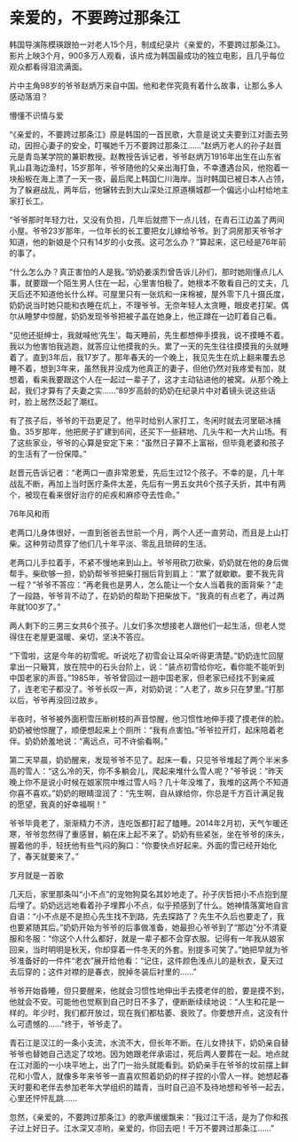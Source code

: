 # 亲爱的，不要跨过那条江

韩国导演陈模瑛跟拍一对老人15个月，制成纪录片《亲爱的，不要跨过那条江》。影片上映3个月，900多万人观看，该片成为韩国最成功的独立电影，且几乎每位观众都看得泪流满面。 

片中主角98岁的爷爷赵炳万来自中国。他和老伴究竟有着什么故事，让那么多人感动落泪？ 

懵懂不识情与爱 

“《亲爱的，不要跨过那条江》原是韩国的一首民歌，大意是说丈夫要到江对面去劳动，因担心妻子的安全，叮嘱她千万不要跨过那条江……”赵炳万老人的孙子赵晋元是青岛某学院的兼职教授。赵教授告诉记者，爷爷赵炳万1916年出生在山东省乳山县海边渔村，15岁那年，爷爷随他的父亲出海打鱼，不幸遭遇台风，他抱着一块船板在海上漂了一天一夜，最后爬上韩国仁川海岸。当时韩国已被日本人占领，为了躲避战乱，两年后，他辗转去到大山深处江原道横城郡一个偏远小山村给地主家打长工。 

“爷爷那时年轻力壮，又没有负担，几年后就攒下一点儿钱，在青石江边盖了两间小屋。爷爷23岁那年，一位年长的长工要把女儿嫁给爷爷。到了洞房那天爷爷才知道，他的新娘是个只有14岁的小女孩。这可怎么办？”算起来，这已经是76年前的事了。 

“什么怎么办？真正害怕的人是我。”奶奶姜溪烈曾告诉儿孙们，那时她刚懂点儿人事，就要跟一个陌生男人住在一起，心里害怕极了。她根本不敢看自己的丈夫，几天后还不知道他长什么样。可屋里只有一张炕和一床棉被，屋外零下几十摄氏度，奶奶说当时她只能和衣睡在炕上，不理爷爷。无奈年轻人太贪睡，眼皮老打架。偶尔从睡梦中惊醒，奶奶发现爷爷把被子盖在她身上，他正蹲在一边盯着自己看。 

“见他还挺绅士，我就喊他‘先生’。每天睡前，先生都想伸手摸我，说不摸睡不着。我以为他害怕我逃跑，就答应让他摸我的头。累了一天的先生往往摸摸我的头就睡着了。直到3年后，我17岁了。那年春天的一个晚上，我见先生在炕上翻来覆去总睡不着，想到3年来，虽然我并没成为他真正的妻子，但他仍然对我疼爱有加，就想着，看来我要跟这个人在一起过一辈子了，这才主动钻进他的被窝。从那个晚上起，我们才算有了夫妻之实……”89岁高龄的奶奶在纪录片中对着镜头说这些话时，脸上居然泛起了潮红。 

有了孩子后，爷爷的干劲更足了。他平时给别人家打工，冬闲时就去河里砸冰捕鱼。35岁那年，他把房子扩建到6间，还买下一些耕地、几头牛和一大片山场。有了这些家业，爷爷的心算是安定下来：“虽然日子算不上富裕，但毕竟老婆和孩子的生活有了一份保障。” 

赵晋元告诉记者：“老两口一直非常恩爱，先后生过12个孩子。不幸的是，几十年战乱不断，再加上当时医疗条件太差，先后有一男五女共6个孩子夭折，其中有两个，被现在看来很好治疗的疟疾和麻疹夺去性命。” 

76年风和雨 

老两口儿身体很好，一直到爸爸去世前一个月，两个人还一直劳动，而且是上山打柴。这种劳动贯穿了他们几十年平淡、零乱且琐碎的生活。 

老两口儿手拉着手，不紧不慢地来到山上。爷爷用砍刀砍柴，奶奶就在他的身后做帮手。柴砍够一担，奶奶帮爷爷把柴打捆后背到肩上：“累了就歇歇。要不我先背一程？”爷爷不答应：“再老我也是男人，怎么能让一个女人当着我的面背柴？”走了一段路，爷爷背不动了，在奶奶的帮助下把柴放下。“我真的有点老了，再过两年就100岁了。” 

两人剩下的三男三女共6个孩子。儿女们多次想接老人跟他们一起生活，但老人觉得住在老屋更温暖、亲切，坚决不答应。 

“下雪啦，这是今年的初雪呢。听说吃了初雪会让耳朵听得更清楚。”奶奶连忙回屋拿出一只簸箕，放在院中的石头台阶上，说：“装点初雪给你吃，看你能不能听到中国老家的声音。”1985年，爷爷曾回过一趟中国老家，但老家已经找不到亲戚了，连老宅子都没了。爷爷长叹一声，对奶奶说：“人老了，故乡只在梦里。”打那以后，爷爷再没回过故乡。 

半夜时，爷爷被外面积雪压断树枝的声音惊醒，他习惯性地伸手摸了摸老伴的脸。奶奶被他惊醒了，顺便想起来上个厕所：“我有点害怕。”爷爷拉开灯，起床陪着老伴。奶奶娇羞地说：“离远点，可不许偷看啊。” 

第二天早晨，奶奶醒来，发现爷爷不见了。起床一看，只见爷爷堆起了两个半米多高的雪人：“这么冷的天，你不多躺会儿，爬起来堆什么雪人呢？”爷爷说：“昨天晚上你不是说小时候在娘家院中堆过雪人吗？几十年没堆了，我堆的这两个不知道你喜不喜欢。”奶奶的眼睛湿润了：“先生啊，自从嫁给你，你总是千方百计满足我的愿望，我真的好幸福啊！” 

爷爷毕竟老了，渐渐精力不济，连吃饭都打起了瞌睡。2014年2月初，天气乍暖还寒，爷爷忽然得了重感冒，躺在床上起不来了。奶奶有些紧张，坐在爷爷的床头，握着他的手，轻抚他有些气闷的胸口：“你要快点好起来。外面的雪已经开始化了，春天就要来了。” 

岁月就是一首歌 

几天后，家里那条叫“小不点”的宠物狗莫名其妙地走了。孙子庆哲把小不点抱到屋后埋了。奶奶远远地看着孙子埋葬小不点，似乎预感到了什么。她神情落寞地自言自语：“小不点是不是担心先生找不到路，先去探路了？先生不久后也要走了，我也要紧随其后。”奶奶开始为爷爷的后事做准备，她最担心爷爷到了“那边”分不清夏服和冬服：“你这个人什么都好，就是一辈子都不会穿衣服。记得有一年我从娘家回来，当时明明是秋天，你却穿着一件冬天的外套。别提多可笑了。”她把早就为爷爷准备好的一件件“老衣”展开给他看：“记住，这件颜色浅点儿的是秋衣，夏天过去后穿的；这件对襟的是春衣，脱掉冬装后衬里的……” 

爷爷开始昏睡，但只要醒来，他就会习惯性地伸出手去摸老伴的脸，要是摸不到，他就会不安。可能他也觉察到自己时日不多了，便断断续续地说：“人生和花是一样的。年少时，我们都开放过，现在我们都枯萎、衰败了。你要想开点，这没有什么可遗憾的……”终于，爷爷走了。 

青石江是汉江的一条小支流，水流不大，但长年不断。在儿女搀扶下，奶奶亲自替爷爷也替她自己选定了坟地。因为她跟老伴承诺过，死后两人要葬在一起。地点就在江对面的一小块平地上，出了门一抬头就能看到。奶奶亲手在爷爷的坟前摆上鲜花和小雪人，就像多年来爷爷一直喜欢照着奶奶的样子捏的小雪人一样。她想起春天时要和老伴去参加老年大学组织的踏青，当时自己迫不及待地想和爷爷一起去，心里还怦怦乱跳…… 

忽然，《亲爱的，不要跨过那条江》的歌声缓缓飘来：“我过江干活，是为了你和孩子过上好日子。江水深又凉哟，亲爱的，你回去吧！千万不要跨过那条江……”